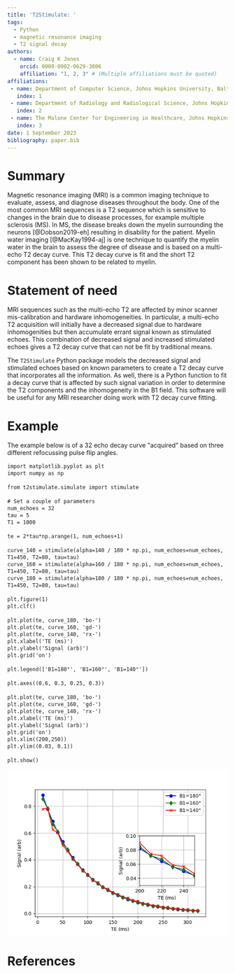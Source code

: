 ```yaml
---
title: 'T2Stimulate: '
tags:
  - Python
  - magnetic resonance imaging
  - T2 signal decay
authors:
  - name: Craig K Jones
    orcid: 0000-0002-0629-3006
    affiliation: "1, 2, 3" # (Multiple affiliations must be quoted)
affiliations:
 - name: Department of Computer Science, Johns Hopkins University, Baltimore MD
   index: 1
 - name: Department of Radiology and Radiological Science, Johns Hopkins University, Baltimore MD
   index: 2
 - name: The Malone Center for Engineering in Healthcare, Johns Hopkins University, Baltimore MD
   index: 3
date: 1 September 2023
bibliography: paper.bib
---
```


# Summary

Magnetic resonance imaging (MRI) is a common imaging technique to evaluate, assess, and diagnose diseases throughout the body. One of the most common MRI sequences is a T2 sequence which is sensitive to changes in the brain due to disease processes, for example multiple sclerosis (MS).  In MS, the disease breaks down the myelin surrounding the neurons [@Dobson2019-eh] resulting in disability for the patient. Myelin water imaging [@MacKay1994-aj] is one technique to quantify the myelin water in the brain to assess the degree of disease and is based on a multi-echo T2 decay curve. This T2 decay curve is fit and the short T2 component has been shown to be related to myelin.

# Statement of need

MRI sequences such as the multi-echo T2 are affected by minor scanner mis-calibration and hardware inhomogeneities. In particular, a multi-echo T2 acquisition will initially have a decreased signal due to hardware inhomogenities but then accumulate errant signal known as stimulated echoes.  This combination of decreased signal and increased stimulated echoes gives a T2 decay curve that can not be fit by traditional means. 

The `T2Stimulate` Python package models the decreased signal and stimulated echoes based on known parameters to create a T2 decay curve that incorporates all the information. As well, there is a Python function to fit a decay curve that is affected by such signal variation in order to determine the T2 components and the inhomogeneity in the B1 field. This software will be useful for any MRI researcher doing work with T2 decay curve fitting.

# Example

The example below is of a 32 echo decay curve "acquired" based on three different refocussing pulse flip angles.

```
import matplotlib.pyplot as plt
import numpy as np

from t2stimulate.simulate import stimulate

# Set a couple of parameters
num_echoes = 32
tau = 5
T1 = 1000

te = 2*tau*np.arange(1, num_echoes+1)

curve_140 = stimulate(alpha=140 / 180 * np.pi, num_echoes=num_echoes, T1=450, T2=80, tau=tau)
curve_160 = stimulate(alpha=160 / 180 * np.pi, num_echoes=num_echoes, T1=450, T2=80, tau=tau)
curve_180 = stimulate(alpha=180 / 180 * np.pi, num_echoes=num_echoes, T1=450, T2=80, tau=tau)

plt.figure(1)
plt.clf()

plt.plot(te, curve_180, 'bo-')
plt.plot(te, curve_160, 'gd-')
plt.plot(te, curve_140, 'rx-')
plt.xlabel('TE (ms)')
plt.ylabel('Signal (arb)')
plt.grid('on')

plt.legend(['B1=180°', 'B1=160°', 'B1=140°'])

plt.axes((0.6, 0.3, 0.25, 0.3))

plt.plot(te, curve_180, 'bo-')
plt.plot(te, curve_160, 'gd-')
plt.plot(te, curve_140, 'rx-')
plt.xlabel('TE (ms)')
plt.ylabel('Signal (arb)')
plt.grid('on')
plt.xlim((200,250))
plt.ylim((0.03, 0.1))

plt.show()
```

![An example set of T2 decay curves based on refocusing pulses of $180^\deg$ (blue), $160^\deg$ (green), and $140^\deg$ (red).\label{fig:ex1}](ex1.png)


# References


